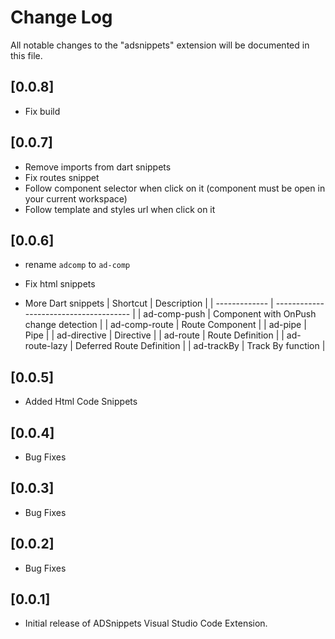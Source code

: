 # Change Log

All notable changes to the "adsnippets" extension will be documented in this file.

## [0.0.8]

- Fix build

## [0.0.7]

- Remove imports from dart snippets
- Fix routes snippet
- Follow component selector when click on it (component must be open in your current workspace)
- Follow template and styles url when click on it

## [0.0.6]

- rename `adcomp` to `ad-comp`
- Fix html snippets

- More Dart snippets
  | Shortcut | Description |
  | ------------- | -------------------------------------- |
  | ad-comp-push | Component with OnPush change detection |
  | ad-comp-route | Route Component |
  | ad-pipe | Pipe |
  | ad-directive | Directive |
  | ad-route | Route Definition |
  | ad-route-lazy | Deferred Route Definition |
  | ad-trackBy | Track By function |

## [0.0.5]

- Added Html Code Snippets

## [0.0.4]

- Bug Fixes

## [0.0.3]

- Bug Fixes

## [0.0.2]

- Bug Fixes

## [0.0.1]

- Initial release of ADSnippets Visual Studio Code Extension.
